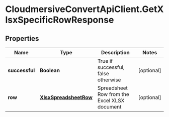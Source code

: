 # CloudmersiveConvertApiClient.GetXlsxSpecificRowResponse

## Properties
Name | Type | Description | Notes
------------ | ------------- | ------------- | -------------
**successful** | **Boolean** | True if successful, false otherwise | [optional] 
**row** | [**XlsxSpreadsheetRow**](XlsxSpreadsheetRow.md) | Spreadsheet Row from the Excel XLSX document | [optional] 


